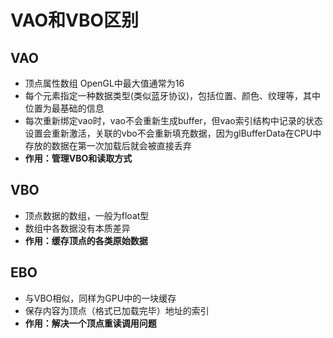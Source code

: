 # VAO和VBO区别

## VAO

* 顶点属性数组 OpenGL中最大值通常为16
* 每个元素指定一种数据类型(类似蓝牙协议)，包括位置、颜色、纹理等，其中位置为最基础的信息
* 每次重新绑定vao时，vao不会重新生成buffer，但vao索引结构中记录的状态设置会重新激活，关联的vbo不会重新填充数据，因为glBufferData在CPU中存放的数据在第一次加载后就会被直接丢弃
* **作用：管理VBO和读取方式**

## VBO

* 顶点数据的数组，一般为float型
* 数组中各数据没有本质差异
* **作用：缓存顶点的各类原始数据**

## EBO

* 与VBO相似，同样为GPU中的一块缓存
* 保存内容为顶点（格式已加载完毕）地址的索引
* **作用：解决一个顶点重读调用问题** 

